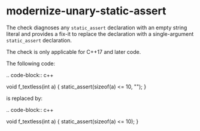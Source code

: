 modernize-unary-static-assert
=============================

The check diagnoses any `static_assert` declaration with an empty string
literal and provides a fix-it to replace the declaration with a
single-argument `static_assert` declaration.

The check is only applicable for C++17 and later code.

The following code:

.. code-block:: c++

void f\_textless(int a) { static\_assert(sizeof(a) \<= 10, \"\"); }

is replaced by:

.. code-block:: c++

void f\_textless(int a) { static\_assert(sizeof(a) \<= 10); }
